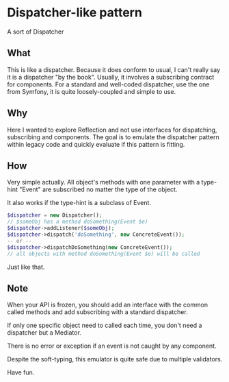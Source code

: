 # Dispatcher-like pattern

A sort of Dispatcher

## What

This is like a dispatcher. Because it does conform to usual, I can't really
say it is a dispatcher "by the book". Usually, it involves a subscribing
contract for components. For a standard and well-coded dispatcher, use the one
from Symfony, it is quite loosely-coupled and simple to use.

## Why

Here I wanted to explore Reflection and not use interfaces for dispatching, 
subscribing and components. The goal is to emulate the dispatcher pattern 
within legacy code and quickly evaluate if this pattern is fitting.

## How

Very simple actually. All object's methods with one parameter with a 
type-hint "Event" are subscribed no matter the type of the object.

It also works if the type-hint is a subclass of Event. 

```php
$dispatcher = new Dispatcher();
// $someObj has a method doSomething(Event $e)
$dispatcher->addListener($someObj);
$dispatcher->dispatch('doSomething', new ConcreteEvent());
-- or --
$dispatcher->dispatchDoSomething(new ConcreteEvent());
// all objects with method doSomething(Event $e) will be called
```

Just like that.

## Note

When your API is frozen, you should add an interface with
the common called methods and add subscribing with a standard dispatcher.

If only one specific object need to called each time, you don't need a dispatcher
but a Mediator. 

There is no error or exception if an event is not caught by any component.

Despite the soft-typing, this emulator is quite safe due to multiple validators.

Have fun.
